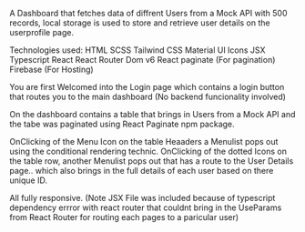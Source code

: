 A Dashboard that fetches data of diffrent Users from a Mock API with 500 records, local storage is used to store and retrieve user details on the userprofile page.

Technologies used:
HTML
SCSS
Tailwind CSS
Material UI Icons
JSX
Typescript
React
React Router Dom v6
React paginate (For pagination)
Firebase (For Hosting)

You are first Welcomed into the Login page which contains a login button that routes you to the main dashboard (No backend funcionality involved)

On the dashboard contains a table that brings in Users from a Mock API and the tabe was paginated using React Paginate npm package.

OnClicking of the Menu Icon on the table Heaaders a Menulist pops out using the conditional rendering technic.
OnClicking of the dotted Icons on the table row, another Menulist pops out that has a route to the User Details page.. which also brings in the full details of each user based on there unique ID.

All fully responsive. (Note JSX File was included because of typescript dependency errror with react router that couldnt bring in the UseParams from React Router for routing each pages to a paricular user)

